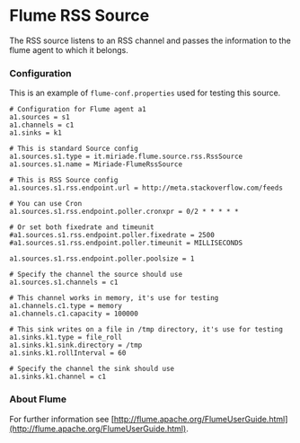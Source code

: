 # Flume RSS Source
The RSS source listens to an RSS channel and passes the information to the flume agent to which it belongs.

### Configuration
This is an example of `flume-conf.properties` used for testing this source.

```
# Configuration for Flume agent a1
a1.sources = s1
a1.channels = c1
a1.sinks = k1

# This is standard Source config
a1.sources.s1.type = it.miriade.flume.source.rss.RssSource
a1.sources.s1.name = Miriade-FlumeRssSource

# This is RSS Source config
a1.sources.s1.rss.endpoint.url = http://meta.stackoverflow.com/feeds

# You can use Cron
a1.sources.s1.rss.endpoint.poller.cronxpr = 0/2 * * * * *

# Or set both fixedrate and timeunit
#a1.sources.s1.rss.endpoint.poller.fixedrate = 2500
#a1.sources.s1.rss.endpoint.poller.timeunit = MILLISECONDS

a1.sources.s1.rss.endpoint.poller.poolsize = 1

# Specify the channel the source should use
a1.sources.s1.channels = c1

# This channel works in memory, it's use for testing
a1.channels.c1.type = memory
a1.channels.c1.capacity = 100000

# This sink writes on a file in /tmp directory, it's use for testing
a1.sinks.k1.type = file_roll
a1.sinks.k1.sink.directory = /tmp
a1.sinks.k1.rollInterval = 60

# Specify the channel the sink should use
a1.sinks.k1.channel = c1
```

### About Flume
For further information see [http://flume.apache.org/FlumeUserGuide.html](http://flume.apache.org/FlumeUserGuide.html).
